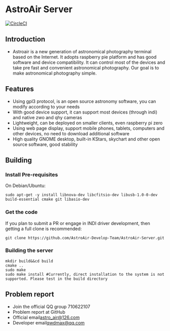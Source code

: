 AstroAir Server
===============
[![CircleCI](https://circleci.com/gh/indilib/indi.svg?style=svg)](https://circleci.com/gh/indilib/indi)
## Introduction
- Astroair is a new generation of astronomical photography terminal based on the Internet. It adopts raspberry pie platform and has good software and device compatibility. It can control most of the devices and take pre fast and convenient astronomical photography. Our goal is to make astronomical photography simple.<br>
## Features
- Using gpl3 protocol, is an open source astronomy software, you can modify according to your needs<br>
- With good device support, it can support most devices (through indi) and native zwo and qhy cameras<br>
- Lightweight, can be deployed on smaller clients, even raspberry pi zero<br>
- Using web page display, support mobile phones, tablets, computers and other devices, no need to download additional software<br>
- High quality GNOME desktop, built-in KStars, skychart and other open source software, good stability<br>
## Building
### Install Pre-requisites
On Debian/Ubuntu:
```
sudo apt-get -y install libnova-dev libcfitsio-dev libusb-1.0-0-dev build-essential cmake git libasio-dev
```
### Get the code
If you plan to submit a PR or engage in INDI driver development, then getting a full clone is recommended:
```
git clone https://github.com/AstroAir-Develop-Team/AstroAir-Server.git
```
### Building the server
```
mkdir build&&cd build 
cmake ..
sudo make 
sudo make install #Currently, direct installation to the system is not supported. Please test in the build directory
```
## Problem report
- Join the official QQ group 710622107
- Problem report at GitHub
- Official email<astro_air@126.com>
- Developer email<qwdmax@qq.com>
